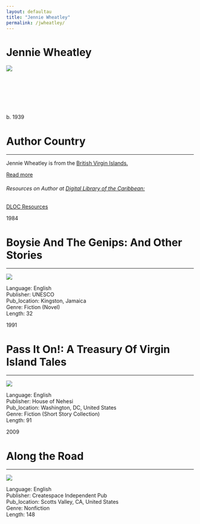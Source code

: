 ```yaml
---
layout: defaultau
title: "Jennie Wheatley"
permalink: /jwheatley/
---
```

<!-- partial:index.partial.html -->
<div class="content">
    <h1>Jennie Wheatley</h1>
    <div class="quote">
        <div><img src="https://cdn.shopify.com/s/files/1/0560/8823/1993/products/jennie-passiton_576x.jpg?v=1651100740" class="logo"></div>    </div>
    <div class="timeline">
        <div style="padding-bottom:100px;"></div>
        <div class="block">
            <div class="date right"><p class="right">b. 1939</p></div>
            <div class="dot"></div>
            <div class="left first">
            <div class="author_country">
                <h1>Author Country</h1><hr>
          <div class="aclocation">  <p>Jennie Wheatley is from the <a href="{{ site.baseurl }}/63">British Virgin Islands.</a></p> </div>
              <div class="acreadmore">  <a href="https://en.wikipedia.org/wiki/Jennie_Wheatley" target="_blank">Read more</a> </div>
            <div class="aclocation">  <h6>Resources on Author at <a href="https://dloc.com">Digital Library of the Caribbean:</a></h6></div> 
       <div class="dlocresources"><a href="https://www.dloc.com/AA00032523/00002/images" target="_blank">DLOC Resources</a></div>
            </div>
            </div>
        </div>
        <div class="block">
            <div class="date left"><p class="left">1984 </p></div>
            <div class="dot"></div>
            <div class="right">
                <h1>Boysie And The Genips: And Other Stories</h1><hr>
                <p><img src="http://cdn.shopify.com/s/files/1/0560/8823/1993/products/IMG_0403.jpg?v=1656002099"></p>
                <p>       
                Language: English<br/>
                Publisher: UNESCO<br/>
                Pub_location: Kingston, Jamaica<br/>
                Genre: Fiction (Novel)<br/>
                Length:   32<br/>                   </p>
            </div>
        </div>
	  <div class="block">
            <div class="date right"><p class="right">1991</p></div>
            <div class="dot"></div>
            <div class="left">
                <h1>Pass It On!: A Treasury Of Virgin Island Tales</h1><hr>
                <p><img src="https://m.media-amazon.com/images/I/51OaNn5JSwL._SX373_BO1,204,203,200_.jpg"></p>
                <p>          
	    Language: English<br/>
                Publisher: House of Nehesi<br/>
                Pub_location: Washington, DC, United States<br/>
                Genre: Fiction (Short Story Collection)<br/>
                Length: 91<br/>                   </p>
            </div>
        </div>
	  <div class="block">
            <div class="date left"><p class="left">2009</p></div>
            <div class="dot"></div>
            <div class="right">
                <h1>Along the Road</h1><hr>
                <p><img src="https://pictures.abebooks.com/isbn/9781439237779-uk.jpg"></p>
                <p>              
	    Language: English<br/>
                Publisher: Createspace Independent Pub<br/>
                Pub_location: Scotts Valley, CA, United States<br/>
                Genre: Nonfiction<br/>
                Length: 148<br/>                   </p>
            </div>
        </div>
</div>
  <!-- partial -->
<script src='https://cdnjs.cloudflare.com/ajax/libs/jquery/3.1.1/jquery.min.js'></script><script  src="{{ site.baseurl }}/assets/js/authorscript.js"></script>